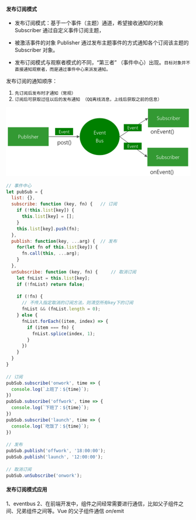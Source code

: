 #### 发布订阅模式
* 发布订阅模式：基于一个事件（主题）通道，希望接收通知的对象 Subscriber 通过自定义事件订阅主题，
* 被激活事件的对象 Publisher 通过发布主题事件的方式通知各个订阅该主题的 Subscriber 对象。

* 发布订阅模式与观察者模式的不同，“第三者” （事件中心）出现。`目标对象并不直接通知观察者，而是通过事件中心来派发通知。`

发布订阅的通知顺序：
1. `先订阅后发布时才通知（常规）`
2. `订阅后可获取过往以后的发布通知 （QQ离线消息，上线后获取之前的信息）`

![发布订阅模式](./发布订阅模式.png)
```javascript
// 事件中心
let pubSub = {
  list: {},
  subscribe: function (key, fn) {   // 订阅
    if (!this.list[key]) {
      this.list[key] = [];
    }
    this.list[key].push(fn);
  },
  publish: function(key, ...arg) {  // 发布
    for(let fn of this.list[key]) {
      fn.call(this, ...arg);
    }
  },
  unSubscribe: function (key, fn) {     // 取消订阅
    let fnList = this.list[key];
    if (!fnList) return false;

    if (!fn) {
      // 不传入指定取消的订阅方法，则清空所有key下的订阅
      fnList && (fnList.length = 0);
    } else {
      fnList.forEach((item, index) => {
        if (item === fn) {
          fnList.splice(index, 1);
        }
      })
    }
  }
}

// 订阅
pubSub.subscribe('onwork', time => {
  console.log(`上班了：${time}`);
})
pubSub.subscribe('offwork', time => {
  console.log(`下班了：${time}`);
})
pubSub.subscribe('launch', time => {
  console.log(`吃饭了：${time}`);
})

// 发布
pubSub.publish('offwork', '18:00:00'); 
pubSub.publish('launch', '12:00:00');

// 取消订阅
pubSub.unSubscribe('onwork');
```

#### 发布订阅模式应用
1、eventbus
2、在前端开发中，组件之间经常需要进行通信，比如父子组件之间、兄弟组件之间等。Vue 的父子组件通信 $on/$emit 



